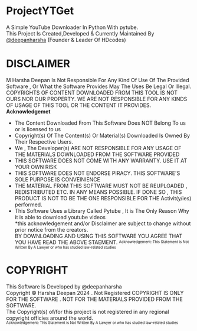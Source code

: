 # ProjectYTGet
A Simple YouTube Downloader In Python With pytube.  
This Project Is Created,Developed & Currently Maintained By [@deepanharsha](https://github.com/deepanharsha) (Founder & Leader Of HDcodes)
# DISCLAIMER
M Harsha Deepan Is Not Responsible For Any Kind Of Use Of The Provided Software , Or What the Software Provides May The Uses Be Legal Or Illegal.
COPYRIGHTS OF CONTENT DOWNLOADED FROM THIS TOOL IS NOT OURS NOR OUR PROPERTY. WE ARE NOT RESPONSIBLE FOR ANY KINDS OF USAGE OF THIS TOOL OR THE CONTENT IT PROVIDES.
**Acknowledgemet**
- The Content Downloaded From This Software Does NOT Belong To us or is licensed to us  
- Copyright(s) Of The Content(s) Or Material(s) Downloaded Is Owned By Their Respective Users.  
- We , The Developer(s) ARE NOT RESPONSIBLE FOR ANY USAGE OF THE MATERIALS DOWNLOADED FROM THE SOFTWARE PROVIDED  
- THIS SOFTWARE DOES NOT COME WITH ANY WARRANTY. USE IT AT YOUR OWN RISK  
- THIS SOFTWARE DOES NOT ENDORSE PIRACY. THIS SOFTWARE'S SOLE PURPOSE IS CONVEINIENCE  
- THE MATERIAL FROM THIS SOFTWARE MUST NOT BE REUPLOADED , REDISTRIBUTED ETC. IN ANY MEANS POSSIBLE. IF DONE SO , THIS PRODUCT IS NOT TO BE THE ONE RESPONSIBLE FOR THE Activit(y/ies) performed.  
- This Software Uses a Library Called Pytube , It is The Only Reason Why it is able to download youtube videos  
*this acknowledgement and/or Disclaimer are subject to change without prior notice from the creators.  
BY DOWNLOADING AND USING THIS SOFTWARE YOU AGREE THAT YOU HAVE READ THE ABOVE STAEMENT.
<sup><sub>Acknowledgement: This Statement is Not Written By A Lawyer or who has studied law-related studies</sub></sup>

# COPYRIGHT
This Software Is Developed by @deepanharsha  
Copyright © Harsha Deepan 2024  . Not Registered
COPYRIGHT IS ONLY FOR THE SOFTWARE . NOT FOR THE MATERIALS PROVIDED FROM THE SOFTWARE.  
The Copyright(s) of/for this project is not registered in any regional copyright officies around the world.  
<sup><sub>Acknowledgement: This Statement is Not Written By A Lawyer or who has studied law-related studies</sub></sup>
